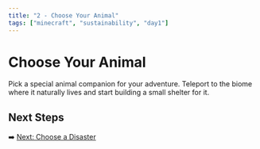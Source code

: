 ```yaml
---
title: "2 - Choose Your Animal"
tags: ["minecraft", "sustainability", "day1"]
---
```

# Choose Your Animal

Pick a special animal companion for your adventure. Teleport to the biome where it naturally lives and start building a small shelter for it.

## Next Steps

➡️ [Next: Choose a Disaster](/sustainability_lab/Day-1/02_choose_disaster)
